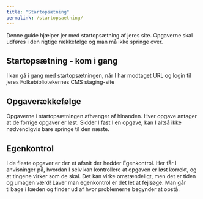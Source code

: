```yaml
---
title: "Startopsætning"
permalink: /startopsaetning/
---
```


Denne guide hjælper jer med startopsætning af jeres site. Opgaverne skal udføres i den rigtige rækkefølge og man må ikke springe over.

## Startopsætning - kom i gang
I kan gå i gang med startopsætningen, når I har modtaget URL og login til jeres Folkebibliotekernes CMS staging-site

## Opgaverækkefølge
Opgaverne i startopsætningen afhænger af hinanden. Hver opgave antager at de forrige opgaver er løst. Sidder I fast I en opgave, kan I altså ikke nødvendigvis bare springe til den næste.

## Egenkontrol
I de fleste opgaver er der et afsnit der hedder Egenkontrol. Her får I anvisninger på, hvordan I selv kan kontrollere at opgaven er løst korrekt, og at tingene virker som de skal. Det kan virke omstændeligt, men det er tiden og umagen værd! Laver man egenkontrol er det let at fejlsøge. Man går tilbage i kæden og finder ud af hvor problemerne begynder at opstå. 







